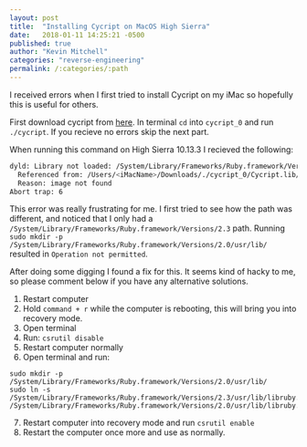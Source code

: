```yaml
---
layout: post
title:  "Installing Cycript on MacOS High Sierra"
date:   2018-01-11 14:25:21 -0500
published: true
author: "Kevin Mitchell"
categories: "reverse-engineering"
permalink: /:categories/:path
---
```

I received errors when I first tried to install Cycript on my iMac so hopefully this is useful for others. 

First download cycript from [here](http://www.cycript.org). In terminal `cd` into `cycript_0` and run `./cycript`. If you recieve no errors skip the next part. 

When running this command on High Sierra 10.13.3 I recieved the following: 

```bash
dyld: Library not loaded: /System/Library/Frameworks/Ruby.framework/Versions/2.0/usr/lib/libruby.2.0.0.dylib
  Referenced from: /Users/<iMacName>/Downloads/./cycript_0/Cycript.lib/cycript-apl
  Reason: image not found
Abort trap: 6
```

This error was really frustrating for me. I first tried to see how the path was different, and noticed that I only had a `/System/Library/Frameworks/Ruby.framework/Versions/2.3` path. Running `sudo mkdir -p /System/Library/Frameworks/Ruby.framework/Versions/2.0/usr/lib/` resulted in `Operation not permitted`. 

After doing some digging I found a fix for this. It seems kind of hacky to me, so please comment below if you have any alternative solutions. 

1. Restart computer
2. Hold `command + r` while the computer is rebooting, this will bring you into recovery mode. 
3. Open terminal
4. Run: `csrutil disable`
5. Restart computer normally
6. Open terminal and run:
```
sudo mkdir -p /System/Library/Frameworks/Ruby.framework/Versions/2.0/usr/lib/ 
sudo ln -s /System/Library/Frameworks/Ruby.framework/Versions/2.3/usr/lib/libruby.2.3.0.dylib /System/Library/Frameworks/Ruby.framework/Versions/2.0/usr/lib/libruby.2.0.0.dylib
```
7. Restart computer into recovery mode and run `csrutil enable`
8. Restart the computer once more and use as normally.  